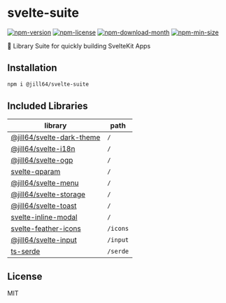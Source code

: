 <!----- BEGIN GHOST DOCS HEADER ----->

# svelte-suite

<!----- BEGIN GHOST DOCS BADGES -----><a href="https://npmjs.com/package/@jill64/svelte-suite"><img src="https://img.shields.io/npm/v/@jill64/svelte-suite" alt="npm-version" /></a> <a href="https://npmjs.com/package/@jill64/svelte-suite"><img src="https://img.shields.io/npm/l/@jill64/svelte-suite" alt="npm-license" /></a> <a href="https://npmjs.com/package/@jill64/svelte-suite"><img src="https://img.shields.io/npm/dm/@jill64/svelte-suite" alt="npm-download-month" /></a> <a href="https://npmjs.com/package/@jill64/svelte-suite"><img src="https://img.shields.io/bundlephobia/min/@jill64/svelte-suite" alt="npm-min-size" /></a><!----- END GHOST DOCS BADGES ----->

🍰 Library Suite for quickly building SvelteKit Apps

<!----- END GHOST DOCS HEADER ----->

## Installation

```sh
npm i @jill64/svelte-suite
```

## Included Libraries

| library                                                                       | path     |
| ----------------------------------------------------------------------------- | -------- |
| [@jill64/svelte-dark-theme](https://github.com/jill64/svelte-dark-theme)      | `/`      |
| [@jill64/svelte-i18n](https://github.com/jill64/svelte-i18n)                  | `/`      |
| [@jill64/svelte-ogp](https://github.com/jill64/svelte-ogp)                    | `/`      |
| [svelte-qparam](https://github.com/jill64/svelte-qparam)                      | `/`      |
| [@jill64/svelte-menu](https://github.com/jill64/svelte-menu)                  | `/`      |
| [@jill64/svelte-storage](https://github.com/jill64/svelte-storage)            | `/`      |
| [@jill64/svelte-toast](https://github.com/jill64/svelte-toast)                | `/`      |
| [svelte-inline-modal](https://github.com/jill64/svelte-inline-modal)          | `/`      |
| [svelte-feather-icons](https://github.com/dylanblokhuis/svelte-feather-icons) | `/icons` |
| [@jill64/svelte-input](https://github.com/jill64/svelte-input)                | `/input` |
| [ts-serde](https://github.com/jill64/ts-serde)                                | `/serde` |

<!----- BEGIN GHOST DOCS FOOTER ----->

## License

MIT

<!----- END GHOST DOCS FOOTER ----->
